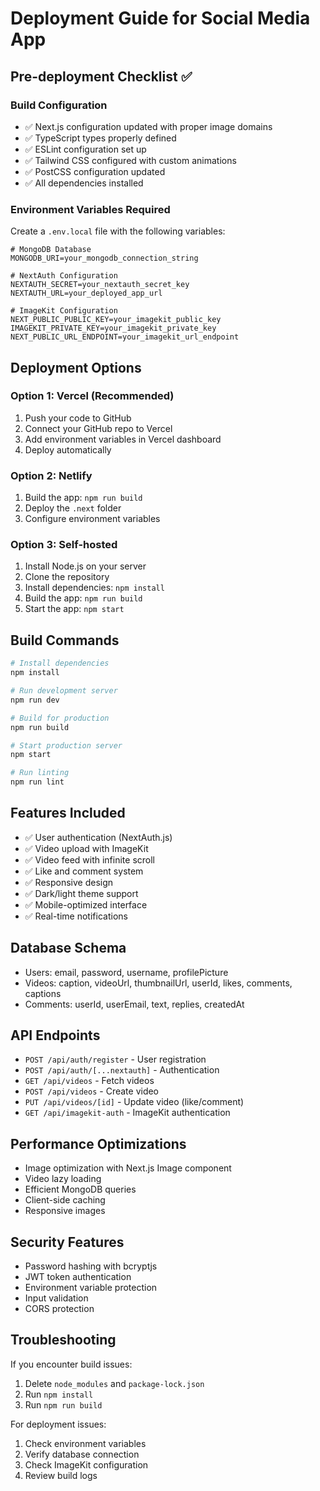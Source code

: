 # Deployment Guide for Social Media App

## Pre-deployment Checklist ✅

### Build Configuration
- ✅ Next.js configuration updated with proper image domains
- ✅ TypeScript types properly defined
- ✅ ESLint configuration set up
- ✅ Tailwind CSS configured with custom animations
- ✅ PostCSS configuration updated
- ✅ All dependencies installed

### Environment Variables Required
Create a `.env.local` file with the following variables:

```env
# MongoDB Database
MONGODB_URI=your_mongodb_connection_string

# NextAuth Configuration
NEXTAUTH_SECRET=your_nextauth_secret_key
NEXTAUTH_URL=your_deployed_app_url

# ImageKit Configuration
NEXT_PUBLIC_PUBLIC_KEY=your_imagekit_public_key
IMAGEKIT_PRIVATE_KEY=your_imagekit_private_key
NEXT_PUBLIC_URL_ENDPOINT=your_imagekit_url_endpoint
```

## Deployment Options

### Option 1: Vercel (Recommended)
1. Push your code to GitHub
2. Connect your GitHub repo to Vercel
3. Add environment variables in Vercel dashboard
4. Deploy automatically

### Option 2: Netlify
1. Build the app: `npm run build`
2. Deploy the `.next` folder
3. Configure environment variables

### Option 3: Self-hosted
1. Install Node.js on your server
2. Clone the repository
3. Install dependencies: `npm install`
4. Build the app: `npm run build`
5. Start the app: `npm start`

## Build Commands
```bash
# Install dependencies
npm install

# Run development server
npm run dev

# Build for production
npm run build

# Start production server
npm start

# Run linting
npm run lint
```

## Features Included
- ✅ User authentication (NextAuth.js)
- ✅ Video upload with ImageKit
- ✅ Video feed with infinite scroll
- ✅ Like and comment system
- ✅ Responsive design
- ✅ Dark/light theme support
- ✅ Mobile-optimized interface
- ✅ Real-time notifications

## Database Schema
- Users: email, password, username, profilePicture
- Videos: caption, videoUrl, thumbnailUrl, userId, likes, comments, captions
- Comments: userId, userEmail, text, replies, createdAt

## API Endpoints
- `POST /api/auth/register` - User registration
- `POST /api/auth/[...nextauth]` - Authentication
- `GET /api/videos` - Fetch videos
- `POST /api/videos` - Create video
- `PUT /api/videos/[id]` - Update video (like/comment)
- `GET /api/imagekit-auth` - ImageKit authentication

## Performance Optimizations
- Image optimization with Next.js Image component
- Video lazy loading
- Efficient MongoDB queries
- Client-side caching
- Responsive images

## Security Features
- Password hashing with bcryptjs
- JWT token authentication
- Environment variable protection
- Input validation
- CORS protection

## Troubleshooting
If you encounter build issues:
1. Delete `node_modules` and `package-lock.json`
2. Run `npm install`
3. Run `npm run build`

For deployment issues:
1. Check environment variables
2. Verify database connection
3. Check ImageKit configuration
4. Review build logs

